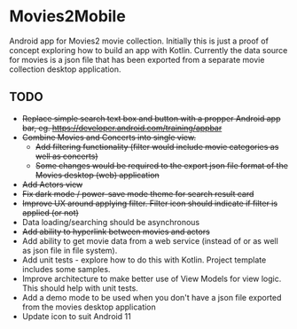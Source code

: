 # Movies2Mobile
Android app for Movies2 movie collection.  Initially this is just a proof of concept exploring how to build an app with Kotlin.  Currently the data source for movies is a json file that has been exported from a separate movie collection desktop application.

## TODO
- ~~Replace simple search text box and button with a propper Android app bar, eg. https://developer.android.com/training/appbar~~
- ~~Combine Movies and Concerts into single view.~~
  - ~~Add filtering functionality (filter would include movie categories as well as concerts)~~
  - ~~Some changes would be required to the export json file format of the Movies desktop (web) application~~
- ~~Add Actors view~~
- ~~Fix dark mode / power-save mode theme for search result card~~
- ~~Improve UX around applying filter.  Filter icon should indicate if filter is applied (or  not)~~
- Data loading/searching should be asynchronous
- ~~Add ability to hyperlink between movies and actors~~
- Add ability to get movie data from a web service (instead of or as well as json file in file system).  
- Add unit tests - explore how to do this with Kotlin. Project template includes some samples.
- Improve architecture to make better use of View Models for view logic.  This should help with unit tests.
- Add a demo mode to be used when you don't have a json file exported from the movies desktop application
- Update icon to suit Android 11
 